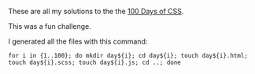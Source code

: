 These are all my solutions to the the [100 Days of CSS](https://100dayscss.com/).

This was a fun challenge.

I generated all the files with this command:

```
for i in {1..100}; do mkdir day${i}; cd day${i}; touch day${i}.html; touch day${i}.scss; touch day${i}.js; cd ..; done
```